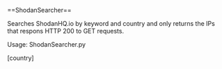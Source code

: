 ==ShodanSearcher==

Searches ShodanHQ.io by keyword and country and only returns the IPs that respons HTTP 200 to GET requests.

Usage:
	ShodanSearcher.py <search term> [country]